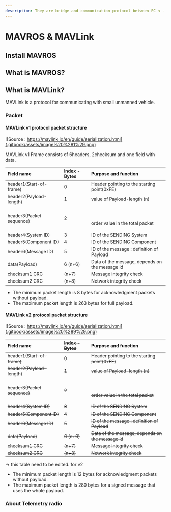 ```yaml
---
description: They are bridge and communication protocol between FC < - > GCS
---
```


# MAVROS & MAVLink

## Install MAVROS



## What is MAVROS?



## What is MAVLink?

MAVLink is a protocol for communicating with small unmanned vehicle.



###  Packet

#### MAVLink v1 protocol packet structure

![Source : https://mavlink.io/en/guide/serialization.html](.gitbook/assets/image%20%281%29.png)

MAVLink v1 Frame consists of 6headers, 2checksum and one field with data.

<table>
  <thead>
    <tr>
      <th style="text-align:left">Field name</th>
      <th style="text-align:left">Index - Bytes</th>
      <th style="text-align:left">Purpose and function</th>
    </tr>
  </thead>
  <tbody>
    <tr>
      <td style="text-align:left">header1(Start-of-frame)</td>
      <td style="text-align:left">0</td>
      <td style="text-align:left">Header pointing to the starting point(0xFE)</td>
    </tr>
    <tr>
      <td style="text-align:left">header2(Payload-length)</td>
      <td style="text-align:left">1</td>
      <td style="text-align:left">value of Payload-length (n)</td>
    </tr>
    <tr>
      <td style="text-align:left">header3(Packet sequence)</td>
      <td style="text-align:left">2</td>
      <td style="text-align:left">
        <p>
          <br />
        </p>
        <p>order value in the total packet</p>
      </td>
    </tr>
    <tr>
      <td style="text-align:left">header4(System ID)</td>
      <td style="text-align:left">3</td>
      <td style="text-align:left">ID of the SENDING System</td>
    </tr>
    <tr>
      <td style="text-align:left">header5(Component ID)</td>
      <td style="text-align:left">4</td>
      <td style="text-align:left">ID of the SENDING Component</td>
    </tr>
    <tr>
      <td style="text-align:left">header6(Message ID)</td>
      <td style="text-align:left">5</td>
      <td style="text-align:left">ID of the message : definition of Payload</td>
    </tr>
    <tr>
      <td style="text-align:left">data(Payload)</td>
      <td style="text-align:left">6 (n+6)</td>
      <td style="text-align:left">Data of the message, depends on the message id</td>
    </tr>
    <tr>
      <td style="text-align:left">checksum1 CRC</td>
      <td style="text-align:left">(n+7)</td>
      <td style="text-align:left">Message integrity check</td>
    </tr>
    <tr>
      <td style="text-align:left">checksum2 CRC</td>
      <td style="text-align:left">(n+8)</td>
      <td style="text-align:left">Network integrity check</td>
    </tr>
  </tbody>
</table>

* The minimum packet length is 8 bytes for acknowledgment packets without payload.
* The maximum packet length is 263 bytes for full payload.



#### MAVLink v2 protocol packet structure

![Source : https://mavlink.io/en/guide/serialization.html](.gitbook/assets/image%20%289%29.png)

<table>
  <thead>
    <tr>
      <th style="text-align:left"><del>Field name</del>
      </th>
      <th style="text-align:left"><del>Index - Bytes</del>
      </th>
      <th style="text-align:left"><del>Purpose and function</del>
      </th>
    </tr>
  </thead>
  <tbody>
    <tr>
      <td style="text-align:left"><del>header1(Start-of-frame)</del>
      </td>
      <td style="text-align:left"><del>0</del>
      </td>
      <td style="text-align:left"><del>Header pointing to the starting point(0xFE)</del>
      </td>
    </tr>
    <tr>
      <td style="text-align:left"><del>header2(Payload-length)</del>
      </td>
      <td style="text-align:left"><del>1</del>
      </td>
      <td style="text-align:left"><del>value of Payload-length (n)</del>
      </td>
    </tr>
    <tr>
      <td style="text-align:left"><del>header3(Packet sequence)</del>
      </td>
      <td style="text-align:left"><del>2</del>
      </td>
      <td style="text-align:left">
        <p><del><br /></del>
        </p>
        <p><del>order value in the total packet</del>
        </p>
      </td>
    </tr>
    <tr>
      <td style="text-align:left"><del>header4(System ID)</del>
      </td>
      <td style="text-align:left"><del>3</del>
      </td>
      <td style="text-align:left"><del>ID of the SENDING System</del>
      </td>
    </tr>
    <tr>
      <td style="text-align:left"><del>header5(Component ID)</del>
      </td>
      <td style="text-align:left"><del>4</del>
      </td>
      <td style="text-align:left"><del>ID of the SENDING Component</del>
      </td>
    </tr>
    <tr>
      <td style="text-align:left"><del>header6(Message ID)</del>
      </td>
      <td style="text-align:left"><del>5</del>
      </td>
      <td style="text-align:left"><del>ID of the message : definition of Payload</del>
      </td>
    </tr>
    <tr>
      <td style="text-align:left"><del>data(Payload)</del>
      </td>
      <td style="text-align:left"><del>6 (n+6)</del>
      </td>
      <td style="text-align:left"><del>Data of the message, depends on the message id</del>
      </td>
    </tr>
    <tr>
      <td style="text-align:left"><del>checksum1 CRC</del>
      </td>
      <td style="text-align:left"><del>(n+7)</del>
      </td>
      <td style="text-align:left"><del>Message integrity check</del>
      </td>
    </tr>
    <tr>
      <td style="text-align:left"><del>checksum2 CRC</del>
      </td>
      <td style="text-align:left"><del>(n+8)</del>
      </td>
      <td style="text-align:left"><del>Network integrity check</del>
      </td>
    </tr>
  </tbody>
</table>

-&gt; this table need to be edited. for v2

* The minimum packet length is 12 bytes for acknowledgment packets without payload.
* The maximum packet length is 280 bytes for a signed message that uses the whole payload.



### About Telemetry radio






